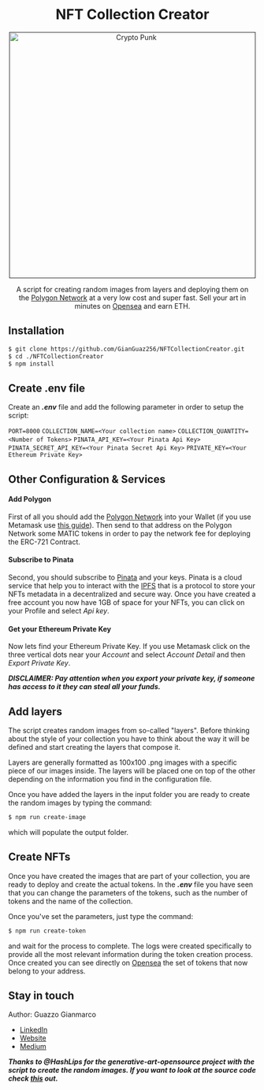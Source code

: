 <h1 align="center">
	NFT Collection Creator
</h1>

<p align="center">
  <a href="" target="blank"><img src="https://www.larvalabs.com/public/images/product/cryptopunks/punk-variety-2x.png" width="500" alt="Crypto Punk" /></a>
</p>

<p align="center" style="margin: 10px">A script for creating random images from layers and deploying them on the <a href="https://polygon.technology/">Polygon Network</a> at a very low cost and super fast. Sell your art in minutes on <a href="https://opensea.io/">Opensea</a> and earn ETH.</p>

<h2>
	Installation
</h2>

```bash
$ git clone https://github.com/GianGuaz256/NFTCollectionCreator.git
$ cd ./NFTCollectionCreator
$ npm install
```

<h2>
	Create .env file
</h2>

Create an **_.env_** file and add the following parameter in order to setup the script:

`PORT=8000`
`COLLECTION_NAME=<Your collection name>`
`COLLECTION_QUANTITY=<Number of Tokens>`
`PINATA_API_KEY=<Your Pinata Api Key>`
`PINATA_SECRET_API_KEY=<Your Pinata Secret Api Key>`
`PRIVATE_KEY=<Your Ethereum Private Key>`

<h2>
	Other Configuration & Services
</h2>

<h4 style="">Add Polygon</h4>

First of all you should add the <a href="https://polygon.technology/">Polygon Network</a> into your Wallet (if you use Metamask use <a href="https://docs.matic.network/docs/develop/metamask/config-polygon-on-metamask/">this guide</a>). Then send to that address on the Polygon Network some MATIC tokens in order to pay the network fee for deploying the ERC-721 Contract.

<h4 style="">Subscribe to Pinata</h4>

Second, you should subscribe to <a href="https://www.pinata.cloud/">Pinata</a> and your keys. Pinata is a cloud service that help you to interact with the <a href="https://ipfs.io/">IPFS</a> that is a protocol to store your NFTs metadata in a decentralized and secure way. Once you have created a free account you now have 1GB of space for your NFTs, you can click on your Profile and select _Api key_.

<h4 style="">Get your Ethereum Private Key</h4>

Now lets find your Ethereum Private Key. If you use Metamask click on the three vertical dots near your _Account_ and select _Account Detail_ and then _Export Private Key_. 

**_DISCLAIMER: Pay attention when you export your private key, if someone has access to it they can steal all your funds._**

<h2>
	Add layers
</h2>

The script creates random images from so-called "layers". Before thinking about the style of your collection you have to think about the way it will be defined and start creating the layers that compose it.

Layers are generally formatted as 100x100 .png images with a specific piece of our images inside. The layers will be placed one on top of the other depending on the information you find in the configuration file.

Once you have added the layers in the input folder you are ready to create the random images by typing the command:

```bash
$ npm run create-image
```

which will populate the output folder.

<h2>
	Create NFTs
</h2>

Once you have created the images that are part of your collection, you are ready to deploy and create the actual tokens. In the **_.env_** file you have seen that you can change the parameters of the tokens, such as the number of tokens and the name of the collection. 

Once you've set the parameters, just type the command:

```bash
$ npm run create-token
```

and wait for the process to complete. The logs were created specifically to provide all the most relevant information during the token creation process. Once created you can see directly on <a href="https://opensea.io/">Opensea</a> the set of tokens that now belong to your address.

<h2>
	Stay in touch
</h2>

Author: Guazzo Gianmarco
- <a href="https://www.linkedin.com/in/gianmarco-guazzo/">LinkedIn</a>
- <a href="https://www.blockacademy.it/">Website</a>
- <a href="https://guazzogianmarco.medium.com/">Medium</a>

**_Thanks to @HashLips for the generative-art-opensource project with the script to create the random images. If you want to look at the source code check <a href="https://github.com/HashLips/generative-art-opensource">this</a> out._**